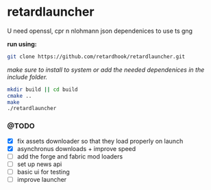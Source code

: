 # retardlauncher

U need openssl, cpr n nlohmann json dependenices to use ts gng

**run using:**
```sh
git clone https://github.com/retardhook/retardlauncher.git
```
*make sure to install to system or add the needed dependenices in the include folder.*

```sh
mkdir build || cd build
cmake ..
make
./retardlauncher
```

### @TODO
- [x] fix assets downloader so that they load properly on launch
- [x] asynchronus downloads + improve speed
- [ ] add the forge and fabric mod loaders
- [ ] set up news api
- [ ] basic ui for testing
- [ ] improve launcher

